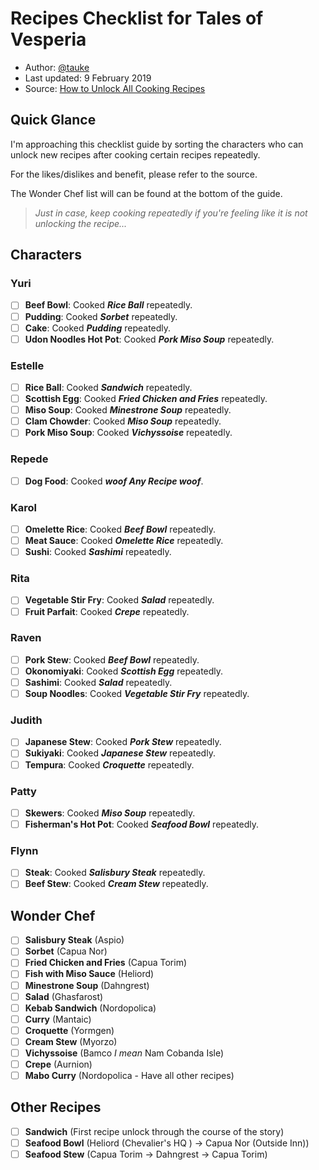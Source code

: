 # Recipes Checklist for Tales of Vesperia
- Author: [@tauke](https://twitter.com/tauke)
- Last updated: 9 February 2019
- Source: [How to Unlock All Cooking Recipes](https://steamcommunity.com/sharedfiles/filedetails/?id=1621018067)

## Quick Glance
I'm approaching this checklist guide by sorting the characters who can unlock new recipes after cooking certain recipes repeatedly.

For the likes/dislikes and benefit, please refer to the source.

The Wonder Chef list will can be found at the bottom of the guide.

> _Just in case, keep cooking repeatedly if you're feeling like it is not unlocking the recipe..._

## Characters

### Yuri
- [ ] __Beef Bowl__: Cooked ___Rice Ball___ repeatedly.
- [ ] __Pudding__: Cooked ___Sorbet___ repeatedly.
- [ ] __Cake__: Cooked ___Pudding___ repeatedly.
- [ ] __Udon Noodles Hot Pot__: Cooked ___Pork Miso Soup___ repeatedly.

### Estelle
- [ ] __Rice Ball__: Cooked ___Sandwich___ repeatedly.
- [ ] __Scottish Egg__: Cooked ___Fried Chicken and Fries___ repeatedly.
- [ ] __Miso Soup__: Cooked ___Minestrone Soup___ repeatedly.
- [ ] __Clam Chowder__: Cooked ___Miso Soup___ repeatedly.
- [ ] __Pork Miso Soup__: Cooked ___Vichyssoise___ repeatedly.

### Repede
- [ ] __Dog Food__: Cooked ___woof Any Recipe woof___.

### Karol
- [ ] __Omelette Rice__: Cooked ___Beef Bowl___ repeatedly.
- [ ] __Meat Sauce__: Cooked ___Omelette Rice___ repeatedly.
- [ ] __Sushi__: Cooked ___Sashimi___ repeatedly.

### Rita
- [ ] __Vegetable Stir Fry__: Cooked ___Salad___ repeatedly.
- [ ] __Fruit Parfait__: Cooked ___Crepe___ repeatedly.

### Raven
- [ ] __Pork Stew__: Cooked ___Beef Bowl___ repeatedly.
- [ ] __Okonomiyaki__: Cooked ___Scottish Egg___ repeatedly.
- [ ] __Sashimi__: Cooked ___Salad___ repeatedly.
- [ ] __Soup Noodles__: Cooked ___Vegetable Stir Fry___ repeatedly.

### Judith
- [ ] __Japanese Stew__: Cooked ___Pork Stew___ repeatedly.
- [ ] __Sukiyaki__: Cooked ___Japanese Stew___ repeatedly.
- [ ] __Tempura__: Cooked ___Croquette___ repeatedly.

### Patty
- [ ] __Skewers__: Cooked ___Miso Soup___ repeatedly.
- [ ] __Fisherman's Hot Pot__: Cooked ___Seafood Bowl___ repeatedly.

### Flynn
- [ ] __Steak__: Cooked ___Salisbury Steak___ repeatedly.
- [ ] __Beef Stew__: Cooked ___Cream Stew___ repeatedly.

## Wonder Chef
- [ ] __Salisbury Steak__ (Aspio)
- [ ] __Sorbet__ (Capua Nor)
- [ ] __Fried Chicken and Fries__ (Capua Torim)
- [ ] __Fish with Miso Sauce__ (Heliord)
- [ ] __Minestrone Soup__ (Dahngrest)
- [ ] __Salad__ (Ghasfarost)
- [ ] __Kebab Sandwich__ (Nordopolica)
- [ ] __Curry__ (Mantaic)
- [ ] __Croquette__ (Yormgen)
- [ ] __Cream Stew__ (Myorzo)
- [ ] __Vichyssoise__ (Bamco _I mean_ Nam Cobanda Isle)
- [ ] __Crepe__ (Aurnion)
- [ ] __Mabo Curry__ (Nordopolica - Have all other recipes)

## Other Recipes
- [ ] __Sandwich__ (First recipe unlock through the course of the story)
- [ ] __Seafood Bowl__ (Heliord (Chevalier's HQ ) -> Capua Nor (Outside Inn))
- [ ] __Seafood Stew__ (Capua Torim -> Dahngrest -> Capua Torim)
